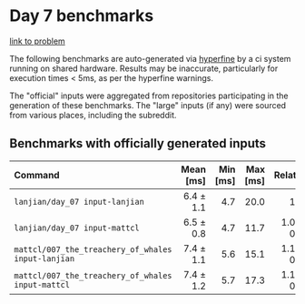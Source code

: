 # Day 7 benchmarks

[link to problem](http://adventofcode.com/2021/day/7)

The following benchmarks are auto-generated via [hyperfine](https://github.com/sharkdp/hyperfine) by a ci system running on shared hardware. Results may be inaccurate, particularly for execution times < 5ms, as per the hyperfine warnings.

The "official" inputs were aggregated from repositories participating in the generation of these benchmarks. The "large" inputs (if any) were sourced from various places, including the subreddit.

## Benchmarks with officially generated inputs
| Command | Mean [ms] | Min [ms] | Max [ms] | Relative |
|:---|---:|---:|---:|---:|
| `lanjian/day_07 input-lanjian` | 6.4 ± 1.1 | 4.7 | 20.0 | 1.00 |
| `lanjian/day_07 input-mattcl` | 6.5 ± 0.8 | 4.7 | 11.7 | 1.01 ± 0.21 |
| `mattcl/007_the_treachery_of_whales input-lanjian` | 7.4 ± 1.1 | 5.6 | 15.1 | 1.16 ± 0.26 |
| `mattcl/007_the_treachery_of_whales input-mattcl` | 7.4 ± 1.2 | 5.7 | 17.3 | 1.16 ± 0.27 |
